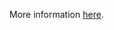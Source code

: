 More information [here](https://docs.paloaltonetworks.com/content/techdocs/en_US/prisma/prisma-cloud/prisma-cloud-code-security-policy-reference/aws-policies/aws-networking-policies/ensure-that-auto-scaling-groups-that-are-associated-with-a-load-balancer-are-using-elastic-load-balancing-health-checks.html).
